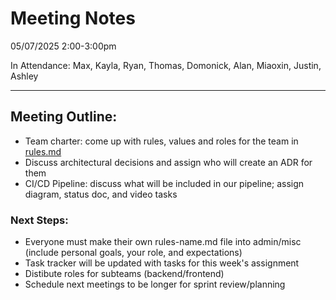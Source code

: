 # Meeting Notes

05/07/2025 2:00-3:00pm  

In Attendance: Max, Kayla, Ryan, Thomas, Domonick, Alan, Miaoxin, Justin, Ashley

---

## Meeting Outline:
- Team charter: come up with rules, values and roles for the team in [rules.md](admin/misc/rules.md)
- Discuss architectural decisions and assign who will create an ADR for them
- CI/CD Pipeline: discuss what will be included in our pipeline; assign diagram, status doc, and video tasks

### Next Steps:
- Everyone must make their own rules-name.md file into admin/misc (include personal goals, your role, and expectations)
- Task tracker will be updated with tasks for this week's assignment
- Distibute roles for subteams (backend/frontend)
- Schedule next meetings to be longer for sprint review/planning